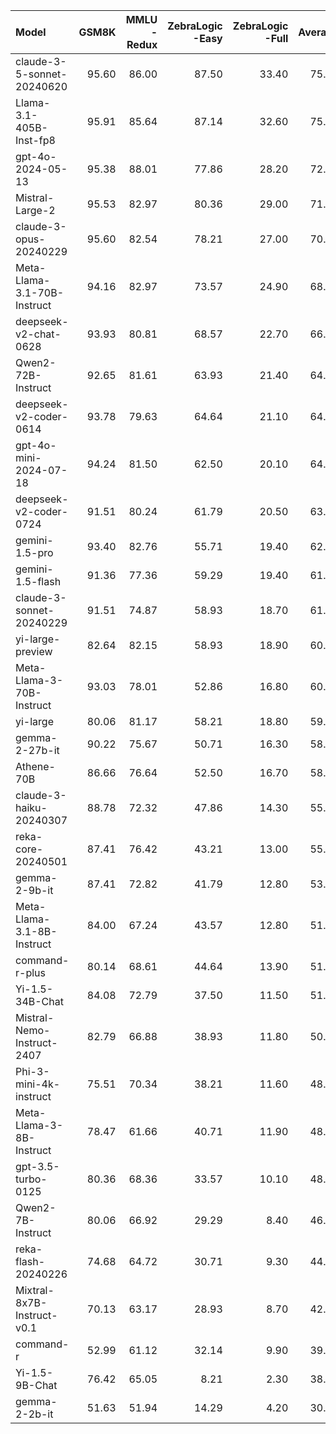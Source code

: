 | Model                       |   GSM8K |   MMLU<br/>-Redux |   ZebraLogic<br/>-Easy |   ZebraLogic<br/>-Full |   Average |
|:----------------------------|--------:|------------------:|-----------------------:|-----------------------:|----------:|
| claude-3-5-sonnet-20240620  |   95.60 |             86.00 |                  87.50 |                  33.40 |     75.62 |
| Llama-3.1-405B-Inst-fp8     |   95.91 |             85.64 |                  87.14 |                  32.60 |     75.32 |
| gpt-4o-2024-05-13           |   95.38 |             88.01 |                  77.86 |                  28.20 |     72.36 |
| Mistral-Large-2             |   95.53 |             82.97 |                  80.36 |                  29.00 |     71.97 |
| claude-3-opus-20240229      |   95.60 |             82.54 |                  78.21 |                  27.00 |     70.84 |
| Meta-Llama-3.1-70B-Instruct |   94.16 |             82.97 |                  73.57 |                  24.90 |     68.90 |
| deepseek-v2-chat-0628       |   93.93 |             80.81 |                  68.57 |                  22.70 |     66.50 |
| Qwen2-72B-Instruct          |   92.65 |             81.61 |                  63.93 |                  21.40 |     64.90 |
| deepseek-v2-coder-0614      |   93.78 |             79.63 |                  64.64 |                  21.10 |     64.79 |
| gpt-4o-mini-2024-07-18      |   94.24 |             81.50 |                  62.50 |                  20.10 |     64.59 |
| deepseek-v2-coder-0724      |   91.51 |             80.24 |                  61.79 |                  20.50 |     63.51 |
| gemini-1.5-pro              |   93.40 |             82.76 |                  55.71 |                  19.40 |     62.82 |
| gemini-1.5-flash            |   91.36 |             77.36 |                  59.29 |                  19.40 |     61.85 |
| claude-3-sonnet-20240229    |   91.51 |             74.87 |                  58.93 |                  18.70 |     61.00 |
| yi-large-preview            |   82.64 |             82.15 |                  58.93 |                  18.90 |     60.66 |
| Meta-Llama-3-70B-Instruct   |   93.03 |             78.01 |                  52.86 |                  16.80 |     60.18 |
| yi-large                    |   80.06 |             81.17 |                  58.21 |                  18.80 |     59.56 |
| gemma-2-27b-it              |   90.22 |             75.67 |                  50.71 |                  16.30 |     58.23 |
| Athene-70B                  |   86.66 |             76.64 |                  52.50 |                  16.70 |     58.12 |
| claude-3-haiku-20240307     |   88.78 |             72.32 |                  47.86 |                  14.30 |     55.81 |
| reka-core-20240501          |   87.41 |             76.42 |                  43.21 |                  13.00 |     55.01 |
| gemma-2-9b-it               |   87.41 |             72.82 |                  41.79 |                  12.80 |     53.70 |
| Meta-Llama-3.1-8B-Instruct  |   84.00 |             67.24 |                  43.57 |                  12.80 |     51.90 |
| command-r-plus              |   80.14 |             68.61 |                  44.64 |                  13.90 |     51.82 |
| Yi-1.5-34B-Chat             |   84.08 |             72.79 |                  37.50 |                  11.50 |     51.47 |
| Mistral-Nemo-Instruct-2407  |   82.79 |             66.88 |                  38.93 |                  11.80 |     50.10 |
| Phi-3-mini-4k-instruct      |   75.51 |             70.34 |                  38.21 |                  11.60 |     48.92 |
| Meta-Llama-3-8B-Instruct    |   78.47 |             61.66 |                  40.71 |                  11.90 |     48.19 |
| gpt-3.5-turbo-0125          |   80.36 |             68.36 |                  33.57 |                  10.10 |     48.10 |
| Qwen2-7B-Instruct           |   80.06 |             66.92 |                  29.29 |                   8.40 |     46.17 |
| reka-flash-20240226         |   74.68 |             64.72 |                  30.71 |                   9.30 |     44.85 |
| Mixtral-8x7B-Instruct-v0.1  |   70.13 |             63.17 |                  28.93 |                   8.70 |     42.73 |
| command-r                   |   52.99 |             61.12 |                  32.14 |                   9.90 |     39.04 |
| Yi-1.5-9B-Chat              |   76.42 |             65.05 |                   8.21 |                   2.30 |     38.00 |
| gemma-2-2b-it               |   51.63 |             51.94 |                  14.29 |                   4.20 |     30.51 |
